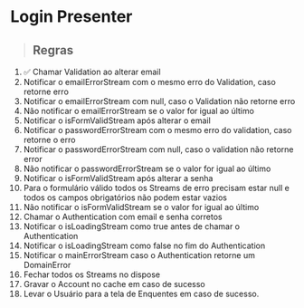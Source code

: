 # Login Presenter


> ## Regras 
1. ✅ Chamar Validation ao alterar email
2. Notificar o emailErrorStream com o mesmo erro do Validation, caso retorne erro
3. Notificar o emailErrorStream com null, caso o Validation não retorne erro
4. Não notificar o emailErrorStream se o valor for igual ao último
5. Notificar o isFormValidStream após alterar o email
7. Notificar o passwordErrorStream com o mesmo erro do validation, caso retorne o erro
8. Notificar o passwordErrorStream com null, caso o validation não retorne error
9. Não notificar o passwordErrorStream se o valor for igual ao último
10. Notificar o isFormValidStream após alterar a senha
11. Para o formulário válido todos os Streams de erro precisam estar null e todos os campos obrigatórios não podem estar vazios
12. Não notificar o isFormValidStream se o valor for igual ao último
13. Chamar o Authentication com email e senha corretos
14. Notificar o isLoadingStream como true antes de chamar o Authentication
15. Notificar o isLoadingStream como false no fim do Authentication
16. Notificar o mainErrorStream caso o Authentication retorne um DomainError
17. Fechar todos os Streams no dispose
18. Gravar o Account no cache em caso de sucesso
19. Levar o Usuário para a tela de Enquentes em caso de sucesso.
